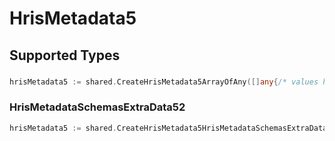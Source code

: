 # HrisMetadata5


## Supported Types

### 

```go
hrisMetadata5 := shared.CreateHrisMetadata5ArrayOfAny([]any{/* values here */})
```

### HrisMetadataSchemasExtraData52

```go
hrisMetadata5 := shared.CreateHrisMetadata5HrisMetadataSchemasExtraData52(shared.HrisMetadataSchemasExtraData52{/* values here */})
```

